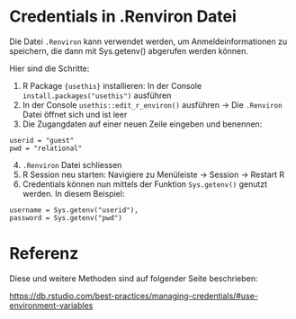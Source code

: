 # Credentials in .Renviron Datei

Die Datei `.Renviron` kann verwendet werden, um Anmeldeinformationen zu speichern, die dann mit Sys.getenv() abgerufen werden können.  

Hier sind die Schritte:

1. R Package `{usethis}` installieren: In der Console `install.packages("usethis")` ausführen
2. In der Console `usethis::edit_r_environ()` ausführen -> Die `.Renviron` Datei öffnet sich und ist leer
3. Die Zugangdaten auf einer neuen Zeile eingeben und benennen:

```
userid = "guest"
pwd = "relational"
```

4. `.Renviron` Datei schliessen 
5. R Session neu starten: Navigiere zu Menüleiste -> Session -> Restart R
6. Credentials können nun mittels der Funktion `Sys.getenv()` genutzt werden. In diesem Beispiel:

```
username = Sys.getenv("userid"),
password = Sys.getenv("pwd")
```

# Referenz

Diese und weitere Methoden sind auf folgender Seite beschrieben: 

https://db.rstudio.com/best-practices/managing-credentials/#use-environment-variables

